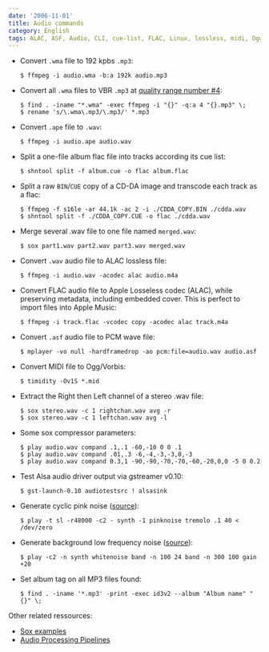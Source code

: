 ```yaml
---
date: '2006-11-01'
title: Audio commands
category: English
tags: ALAC, ASF, Audio, CLI, cue-list, FLAC, Linux, lossless, midi, Ogg, shntool, sox, PCM, id3v2, Apple Music
---
```


- Convert `.wma` file to 192 kpbs `.mp3`:

  ```shell-session
  $ ffmpeg -i audio.wma -b:a 192k audio.mp3
  ```

- Convert all `.wma` files to VBR `.mp3` at [quality range number
  #4](https://trac.ffmpeg.org/wiki/Encode/MP3#VBREncoding):

  ```shell-session
  $ find . -iname "*.wma" -exec ffmpeg -i "{}" -q:a 4 "{}.mp3" \;
  $ rename 's/\.wma\.mp3/\.mp3/' *.mp3
  ```

- Convert `.ape` file to `.wav`:

  ```shell-session
  $ ffmpeg -i audio.ape audio.wav
  ```

- Split a one-file album flac file into tracks according its cue list:

  ```shell-session
  $ shntool split -f album.cue -o flac album.flac
  ```

- Split a raw `BIN`/`CUE` copy of a CD-DA image and transcode each track as a flac:

  ```shell-session
  $ ffmpeg -f s16le -ar 44.1k -ac 2 -i ./CDDA_COPY.BIN ./cdda.wav
  $ shntool split -f ./CDDA_COPY.CUE -o flac ./cdda.wav
  ```

- Merge several .wav file to one file named `merged.wav`:

  ```shell-session
  $ sox part1.wav part2.wav part3.wav merged.wav
  ```

- Convert `.wav` audio file to ALAC lossless file:

  ```shell-session
  $ ffmpeg -i audio.wav -acodec alac audio.m4a
  ```

- Convert FLAC audio file to Apple Losseless codec (ALAC), while preserving metadata, including embedded cover. This is perfect to import files into Apple Music:

  ```shell-session
  $ ffmpeg -i track.flac -vcodec copy -acodec alac track.m4a
  ```

- Convert `.asf` audio file to PCM wave file:

  ```shell-session
  $ mplayer -vo null -hardframedrop -ao pcm:file=audio.wav audio.asf
  ```

- Convert MIDI file to Ogg/Vorbis:

  ```shell-session
  $ timidity -Ov1S *.mid
  ```

- Extract the Right then Left channel of a stereo .wav file:

  ```shell-session
  $ sox stereo.wav -c 1 rightchan.wav avg -r
  $ sox stereo.wav -c 1 leftchan.wav avg -l
  ```

- Some sox compressor parameters:

  ```shell-session
  $ play audio.wav compand .1,.1 -60,-10 0 0 .1
  $ play audio.wav compand .01,.3 -6,-4,-3,-3,0,-3
  $ play audio.wav compand 0.3,1 -90,-90,-70,-70,-60,-20,0,0 -5 0 0.2
  ```

- Test Alsa audio driver output via gstreamer v0.10:

  ```shell-session
  $ gst-launch-0.10 audiotestsrc ! alsasink
  ```

- Generate cyclic pink noise ([source](https://news.ycombinator.com/item?id=3547169)):

  ```shell-session
  $ play -t sl -r48000 -c2 - synth -1 pinknoise tremolo .1 40 <  /dev/zero
  ```

- Generate background low frequency noise ([source](https://news.ycombinator.com/item?id=3547169)):

  ```shell-session
  $ play -c2 -n synth whitenoise band -n 100 24 band -n 300 100 gain +20
  ```

- Set album tag on all MP3 files found:

  ```shell-session
  $ find . -iname '*.mp3' -print -exec id3v2 --album "Album name" "{}" \;
  ```

Other related ressources:

- [Sox examples](https://linuxcommand.org/man_pages/soxexam1.html)
- [Audio Processing
  Pipelines](https://web.archive.org/web/20140325123348/https://linuxgazette.net/issue73/chung.html)
